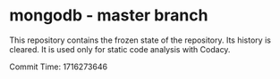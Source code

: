 # mongodb - master branch

This repository contains the frozen state of the repository.
Its history is cleared. It is used only for static code
analysis with Codacy.

Commit Time: 1716273646